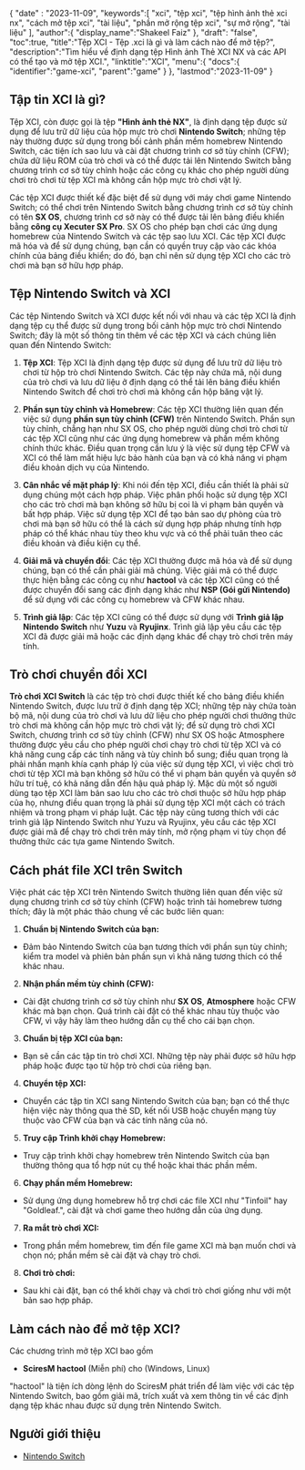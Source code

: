 {
"date" :  "2023-11-09",
   "keywords":[
"xci",
"tệp xci",
"tệp hình ảnh thẻ xci nx",
"cách mở tệp xci",
"tài liệu",
"phần mở rộng tệp xci",
"sự mở rộng",
"tài liệu"
],
   "author":{
"display_name":"Shakeel Faiz"
},
"draft": "false",
"toc":true,
"title":"Tệp XCI - Tệp .xci là gì và làm cách nào để mở tệp?",
   "description":"Tìm hiểu về định dạng tệp Hình ảnh Thẻ XCI NX và các API có thể tạo và mở tệp XCI.",
"linktitle":"XCI",
   "menu":{
      "docs":{
         "identifier":"game-xci",
         "parent":"game"
}
},
"lastmod":"2023-11-09"
}

## Tập tin XCI là gì?

Tệp XCI, còn được gọi là tệp **"Hình ảnh thẻ NX"**, là định dạng tệp được sử dụng để lưu trữ dữ liệu của hộp mực trò chơi **Nintendo Switch**; những tệp này thường được sử dụng trong bối cảnh phần mềm homebrew Nintendo Switch, các tiện ích sao lưu và cài đặt chương trình cơ sở tùy chỉnh (CFW); chứa dữ liệu ROM của trò chơi và có thể được tải lên Nintendo Switch bằng chương trình cơ sở tùy chỉnh hoặc các công cụ khác cho phép người dùng chơi trò chơi từ tệp XCI mà không cần hộp mực trò chơi vật lý.

Các tệp XCI được thiết kế đặc biệt để sử dụng với máy chơi game Nintendo Switch; có thể chơi trên Nintendo Switch bằng chương trình cơ sở tùy chỉnh có tên **SX OS**, chương trình cơ sở này có thể được tải lên bảng điều khiển bằng **công cụ Xecuter SX Pro**. SX OS cho phép bạn chơi các ứng dụng homebrew của Nintendo Switch và các tệp sao lưu XCI. Các tệp XCI được mã hóa và để sử dụng chúng, bạn cần có quyền truy cập vào các khóa chính của bảng điều khiển; do đó, bạn chỉ nên sử dụng tệp XCI cho các trò chơi mà bạn sở hữu hợp pháp.

## Tệp Nintendo Switch và XCI

Các tệp Nintendo Switch và XCI được kết nối với nhau và các tệp XCI là định dạng tệp cụ thể được sử dụng trong bối cảnh hộp mực trò chơi Nintendo Switch; đây là một số thông tin thêm về các tệp XCI và cách chúng liên quan đến Nintendo Switch:

1. **Tệp XCI**: Tệp XCI là định dạng tệp được sử dụng để lưu trữ dữ liệu trò chơi từ hộp trò chơi Nintendo Switch. Các tệp này chứa mã, nội dung của trò chơi và lưu dữ liệu ở định dạng có thể tải lên bảng điều khiển Nintendo Switch để chơi trò chơi mà không cần hộp băng vật lý.
    












2. **Phần sụn tùy chỉnh và Homebrew**: Các tệp XCI thường liên quan đến việc sử dụng **phần sụn tùy chỉnh (CFW)** trên Nintendo Switch. Phần sụn tùy chỉnh, chẳng hạn như SX OS, cho phép người dùng chơi trò chơi từ các tệp XCI cũng như các ứng dụng homebrew và phần mềm không chính thức khác. Điều quan trọng cần lưu ý là việc sử dụng tệp CFW và XCI có thể làm mất hiệu lực bảo hành của bạn và có khả năng vi phạm điều khoản dịch vụ của Nintendo.
    












3. **Cân nhắc về mặt pháp lý**: Khi nói đến tệp XCI, điều cần thiết là phải sử dụng chúng một cách hợp pháp. Việc phân phối hoặc sử dụng tệp XCI cho các trò chơi mà bạn không sở hữu bị coi là vi phạm bản quyền và bất hợp pháp. Việc sử dụng tệp XCI để tạo bản sao dự phòng của trò chơi mà bạn sở hữu có thể là cách sử dụng hợp pháp nhưng tính hợp pháp có thể khác nhau tùy theo khu vực và có thể phải tuân theo các điều khoản và điều kiện cụ thể.
    












4. **Giải mã và chuyển đổi**: Các tệp XCI thường được mã hóa và để sử dụng chúng, bạn có thể cần phải giải mã chúng. Việc giải mã có thể được thực hiện bằng các công cụ như **hactool** và các tệp XCI cũng có thể được chuyển đổi sang các định dạng khác như **NSP (Gói gửi Nintendo)** để sử dụng với các công cụ homebrew và CFW khác nhau.
    












5. **Trình giả lập**: Các tệp XCI cũng có thể được sử dụng với **Trình giả lập Nintendo Switch** như **Yuzu** và **Ryujinx**. Trình giả lập yêu cầu các tệp XCI đã được giải mã hoặc các định dạng khác để chạy trò chơi trên máy tính.

## Trò chơi chuyển đổi XCI

**Trò chơi XCI Switch** là các tệp trò chơi được thiết kế cho bảng điều khiển Nintendo Switch, được lưu trữ ở định dạng tệp XCI; những tệp này chứa toàn bộ mã, nội dung của trò chơi và lưu dữ liệu cho phép người chơi thưởng thức trò chơi mà không cần hộp mực trò chơi vật lý; để sử dụng trò chơi XCI Switch, chương trình cơ sở tùy chỉnh (CFW) như SX OS hoặc Atmosphere thường được yêu cầu cho phép người chơi chạy trò chơi từ tệp XCI và có khả năng cung cấp các tính năng và tùy chỉnh bổ sung; điều quan trọng là phải nhấn mạnh khía cạnh pháp lý của việc sử dụng tệp XCI, vì việc chơi trò chơi từ tệp XCI mà bạn không sở hữu có thể vi phạm bản quyền và quyền sở hữu trí tuệ, có khả năng dẫn đến hậu quả pháp lý. Mặc dù một số người dùng tạo tệp XCI làm bản sao lưu cho các trò chơi thuộc sở hữu hợp pháp của họ, nhưng điều quan trọng là phải sử dụng tệp XCI một cách có trách nhiệm và trong phạm vi pháp luật. Các tệp này cũng tương thích với các trình giả lập Nintendo Switch như Yuzu và Ryujinx, yêu cầu các tệp XCI được giải mã để chạy trò chơi trên máy tính, mở rộng phạm vi tùy chọn để thưởng thức các tựa game Nintendo Switch.

## Cách phát file XCI trên Switch

Việc phát các tệp XCI trên Nintendo Switch thường liên quan đến việc sử dụng chương trình cơ sở tùy chỉnh (CFW) hoặc trình tải homebrew tương thích; đây là một phác thảo chung về các bước liên quan:

1. **Chuẩn bị Nintendo Switch của bạn:**
    












- Đảm bảo Nintendo Switch của bạn tương thích với phần sụn tùy chỉnh; kiểm tra model và phiên bản phần sụn vì khả năng tương thích có thể khác nhau.
2. **Nhận phần mềm tùy chỉnh (CFW):**
    












- Cài đặt chương trình cơ sở tùy chỉnh như **SX OS**, **Atmosphere** hoặc CFW khác mà bạn chọn. Quá trình cài đặt có thể khác nhau tùy thuộc vào CFW, vì vậy hãy làm theo hướng dẫn cụ thể cho cái bạn chọn.
3. **Chuẩn bị tệp XCI của bạn:**
    












- Bạn sẽ cần các tập tin trò chơi XCI. Những tệp này phải được sở hữu hợp pháp hoặc được tạo từ hộp trò chơi của riêng bạn.
4. **Chuyển tệp XCI:**
    












- Chuyển các tập tin XCI sang Nintendo Switch của bạn; bạn có thể thực hiện việc này thông qua thẻ SD, kết nối USB hoặc chuyển mạng tùy thuộc vào CFW của bạn và các tính năng của nó.
5. **Truy cập Trình khởi chạy Homebrew:**
    












- Truy cập trình khởi chạy homebrew trên Nintendo Switch của bạn thường thông qua tổ hợp nút cụ thể hoặc khai thác phần mềm.
6. **Chạy phần mềm Homebrew:**
    












- Sử dụng ứng dụng homebrew hỗ trợ chơi các file XCI như "Tinfoil" hay "Goldleaf.", cài đặt và chơi game theo hướng dẫn của ứng dụng.
7. **Ra mắt trò chơi XCI:**
    












- Trong phần mềm homebrew, tìm đến file game XCI mà bạn muốn chơi và chọn nó; phần mềm sẽ cài đặt và chạy trò chơi.
8. **Chơi trò chơi:**
    












- Sau khi cài đặt, bạn có thể khởi chạy và chơi trò chơi giống như với một bản sao hợp pháp.

## Làm cách nào để mở tệp XCI?

Các chương trình mở tệp XCI bao gồm

- **SciresM hactool** (Miễn phí) cho (Windows, Linux)

"hactool" là tiện ích dòng lệnh do SciresM phát triển để làm việc với các tệp Nintendo Switch, bao gồm giải mã, trích xuất và xem thông tin về các định dạng tệp khác nhau được sử dụng trên Nintendo Switch.

## Người giới thiệu
* [Nintendo Switch](https://en.wikipedia.org/wiki/Nintendo_Switch)
